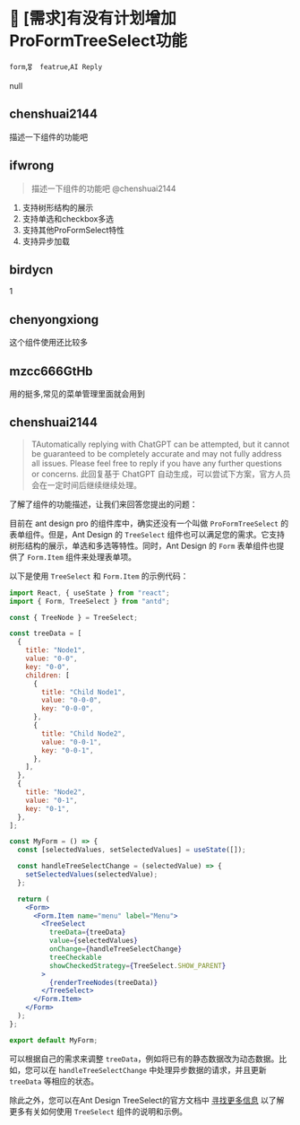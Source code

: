 # 👑 [需求]有没有计划增加ProFormTreeSelect功能

`form`,`🎖️  featrue`,`AI Reply`

null

## chenshuai2144

描述一下组件的功能吧

## ifwrong

> 描述一下组件的功能吧
> @chenshuai2144

1. 支持树形结构的展示
2. 支持单选和checkbox多选
3. 支持其他ProFormSelect特性
4. 支持异步加载

## birdycn

1

## chenyongxiong

这个组件使用还比较多

## mzcc666GtHb

用的挺多,常见的菜单管理里面就会用到

## chenshuai2144

> TAutomatically replying with ChatGPT can be attempted, but it cannot be guaranteed to be completely accurate and may not fully address all issues. Please feel free to reply if you have any further questions or concerns.
> 此回复基于 ChatGPT 自动生成，可以尝试下方案，官方人员会在一定时间后继续继续处理。

了解了组件的功能描述，让我们来回答您提出的问题：

目前在 ant design pro 的组件库中，确实还没有一个叫做 `ProFormTreeSelect` 的表单组件。但是，Ant Design 的 `TreeSelect` 组件也可以满足您的需求。它支持树形结构的展示，单选和多选等特性。同时，Ant Design 的 `Form` 表单组件也提供了 `Form.Item` 组件来处理表单项。

以下是使用 `TreeSelect` 和 `Form.Item` 的示例代码：

```jsx
import React, { useState } from "react";
import { Form, TreeSelect } from "antd";

const { TreeNode } = TreeSelect;

const treeData = [
  {
    title: "Node1",
    value: "0-0",
    key: "0-0",
    children: [
      {
        title: "Child Node1",
        value: "0-0-0",
        key: "0-0-0",
      },
      {
        title: "Child Node2",
        value: "0-0-1",
        key: "0-0-1",
      },
    ],
  },
  {
    title: "Node2",
    value: "0-1",
    key: "0-1",
  },
];

const MyForm = () => {
  const [selectedValues, setSelectedValues] = useState([]);

  const handleTreeSelectChange = (selectedValue) => {
    setSelectedValues(selectedValue);
  };

  return (
    <Form>
      <Form.Item name="menu" label="Menu">
        <TreeSelect
          treeData={treeData}
          value={selectedValues}
          onChange={handleTreeSelectChange}
          treeCheckable
          showCheckedStrategy={TreeSelect.SHOW_PARENT}
        >
          {renderTreeNodes(treeData)}
        </TreeSelect>
      </Form.Item>
    </Form>
  );
};

export default MyForm;
```

可以根据自己的需求来调整 `treeData`，例如将已有的静态数据改为动态数据。比如，您可以在 `handleTreeSelectChange` 中处理异步数据的请求，并且更新 `treeData` 等相应的状态。

除此之外，您可以在Ant Design TreeSelect的官方文档中 [寻找更多信息](https://ant.design/components/tree-select-cn/) 以了解更多有关如何使用 `TreeSelect` 组件的说明和示例。
